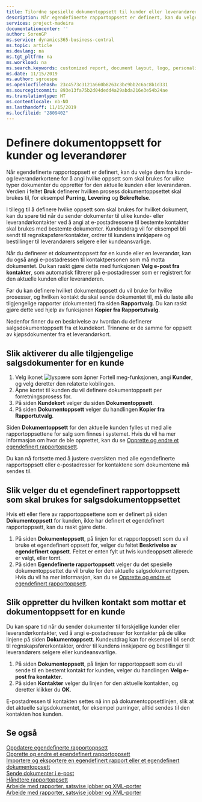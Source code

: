 ```yaml
---
title: Tilordne spesielle dokumentoppsett til kunder eller leverandører | Microsoft Docs
description: Når egendefinerte rapportoppsett er definert, kan du velge dem fra kunde- og leverandørkortene for å angi at de valgte oppsettene skal brukes for dokumenter du oppretter for den aktuelle kunden eller leverandøren.
services: project-madeira
documentationcenter: ''
author: SorenGP
ms.service: dynamics365-business-central
ms.topic: article
ms.devlang: na
ms.tgt_pltfrm: na
ms.workload: na
ms.search.keywords: customized report, document layout, logo, personalize
ms.date: 11/15/2019
ms.author: sgroespe
ms.openlocfilehash: 23c4573c3121a660b8263c3bc9bb2c6ac8b1d331
ms.sourcegitcommit: 893e13fa75b2d04dedd4a29abda216e3e54b24ae
ms.translationtype: HT
ms.contentlocale: nb-NO
ms.lasthandoff: 11/15/2019
ms.locfileid: "2809402"
---
```

# <a name="define-document-layouts-for-customers-and-vendors"></a>Definere dokumentoppsett for kunder og leverandører
Når egendefinerte rapportoppsett er definert, kan du velge dem fra kunde- og leverandørkortene for å angi hvilke oppsett som skal brukes for ulike typer dokumenter du oppretter for den aktuelle kunden eller leverandøren. Verdien i feltet **Bruk** definerer hvilken prosess dokumentoppsettet skal brukes til, for eksempel **Purring**, **Levering** og **Bekreftelse**.

I tillegg til å definere hvilke oppsett som skal brukes for hvilket dokument, kan du spare tid når du sender dokumenter til ulike kunde- eller leverandørkontakter ved å angi at e-postadressene til bestemte kontakter skal brukes med bestemte dokumenter. Kundeutdrag vil for eksempel bli sendt til regnskapsførerkontakter, ordrer til kundens innkjøpere og bestillinger til leverandørers selgere eller kundeansvarlige.

Når du definerer et dokumentoppsett for en kunde eller en leverandør, kan du også angi e-postadressen til kontaktpersonen som må motta dokumentet. Du kan raskt gjøre dette med funksjonen **Velg e-post fra kontakter**, som automatisk filtrerer på e-postadresser som er registrert for den aktuelle kunden eller leverandøren.

Før du kan definere hvilket dokumentoppsett du vil bruke for hvilke prosesser, og hvilken kontakt du skal sende dokumentet til, må du laste alle tilgjengelige rapporter (dokumenter) fra siden **Rapportvalg**. Du kan raskt gjøre dette ved hjelp av funksjonen **Kopier fra Rapportutvalg**.

Nedenfor finner du en beskrivelse av hvordan du definerer salgsdokumentoppsett fra et kundekort. Trinnene er de samme for oppsett av kjøpsdokumenter fra et leverandørkort.

## <a name="to-enable-all-available-sales-documents-for-a-customer"></a>Slik aktiverer du alle tilgjengelige salgsdokumenter for en kunde
1. Velg ikonet ![lyspære som åpner Fortell meg-funksjonen](media/ui-search/search_small.png "Fortell hva du vil gjøre"), angi **Kunder**, og velg deretter den relaterte koblingen.
2. Åpne kortet til kunden du vil definere dokumentoppsett per forretningsprosess for.
3. På siden **Kundekort** velger du siden **Dokumentoppsett**.
4. På siden **Dokumentoppsett** velger du handlingen **Kopier fra Rapportutvalg**.

Siden **Dokumentoppsett** for den aktuelle kunden fylles ut med alle rapportoppsettene for salg som finnes i systemet. Hvis du vil ha mer informasjon om hvor de ble opprettet, kan du se [Opprette og endre et egendefinert rapportoppsett](ui-how-create-custom-report-layout.md).

Du kan nå fortsette med å justere oversikten med alle egendefinerte rapportoppsett eller e-postadresser for kontaktene som dokumentene må sendes til.

## <a name="to-select-a-custom-report-layout-to-use-for-the-sales-document-layout"></a>Slik velger du et egendefinert rapportoppsett som skal brukes for salgsdokumentoppsettet
Hvis ett eller flere av rapportoppsettene som er definert på siden **Dokumentoppsett** for kunden, ikke har definert et egendefinert rapportoppsett, kan du raskt gjøre dette.

1. På siden **Dokumentoppsett**, på linjen for et rapportoppsett som du vil bruke et egendefinert oppsett for, velger du feltet **Beskrivelse av egendefinert oppsett**. Feltet er enten fylt ut hvis kundeoppsett allerede er valgt, eller tomt.
2. På siden **Egendefinerte rapportoppsett** velger du det spesielle dokumentoppsettet du vil bruke for den aktuelle salgsdokumenttypen. Hvis du vil ha mer informasjon, kan du se [Opprette og endre et egendefinert rapportoppsett](ui-how-create-custom-report-layout.md).

## <a name="to-set-up-which-contact-receives-which-document-layout-for-a-customer"></a>Slik oppretter du hvilken kontakt som mottar et dokumentoppsett for en kunde
Du kan spare tid når du sender dokumenter til forskjellige kunder eller leverandørkontakter, ved å angi e-postadresser for kontakter på de ulike linjene på siden **Dokumentoppsett**. Kundeutdrag kan for eksempel bli sendt til regnskapsførerkontakter, ordrer til kundens innkjøpere og bestillinger til leverandørers selgere eller kundeansvarlige.

1. På siden **Dokumentoppsett**, på linjen for rapportoppsett som du vil sende til en bestemt kontakt for kunden, velger du handlingen **Velg e-post fra kontakter**.
2. På siden **Kontakter** velger du linjen for den aktuelle kontakten, og deretter klikker du **OK**.

E-postadressen til kontakten settes nå inn på dokumentoppsettlinjen, slik at det aktuelle salgsdokumentet, for eksempel purringer, alltid sendes til den kontakten hos kunden.

## <a name="see-also"></a>Se også  
[Oppdatere egendefinerte rapportoppsett](ui-update-report-layouts.md)  
[Opprette og endre et egendefinert rapportoppsett](ui-how-create-custom-report-layout.md)  
[Importere og eksportere en egendefinert rapport eller et egendefinert dokumentoppsett](ui-how-import-and-export-report-layout.md)  
[Sende dokumenter i e-post](ui-how-send-documents-email.md)  
[Håndtere rapportoppsett](ui-manage-report-layouts.md)  
[Arbeide med rapporter, satsvise jobber og XML-porter](ui-work-report.md)  
[Arbeide med rapporter, satsvise jobber og XML-porter](ui-work-report.md)  
